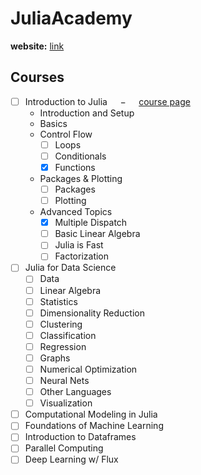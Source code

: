 # JuliaAcademy

__website:__ [link](https://juliaacademy.com/courses)

## Courses

- [ ] Introduction to Julia $\quad-\quad$ [course page](https://juliaacademy.com/courses/enrolled/375479)
  - Introduction and Setup
  - Basics
  - Control Flow
    - [ ] Loops
    - [ ] Conditionals
    - [x] Functions
  - Packages & Plotting
    - [ ] Packages
    - [ ] Plotting
  - Advanced Topics
    - [x] Multiple Dispatch
    - [ ] Basic Linear Algebra
    - [ ] Julia is Fast
    - [ ] Factorization
- [ ] Julia for Data Science
  - [ ] Data
  - [ ] Linear Algebra
  - [ ] Statistics
  - [ ] Dimensionality Reduction
  - [ ] Clustering
  - [ ] Classification
  - [ ] Regression
  - [ ] Graphs
  - [ ] Numerical Optimization
  - [ ] Neural Nets
  - [ ] Other Languages
  - [ ] Visualization
- [ ] Computational Modeling in Julia
- [ ] Foundations of Machine Learning
- [ ] Introduction to Dataframes
- [ ] Parallel Computing
- [ ] Deep Learning w/ Flux
